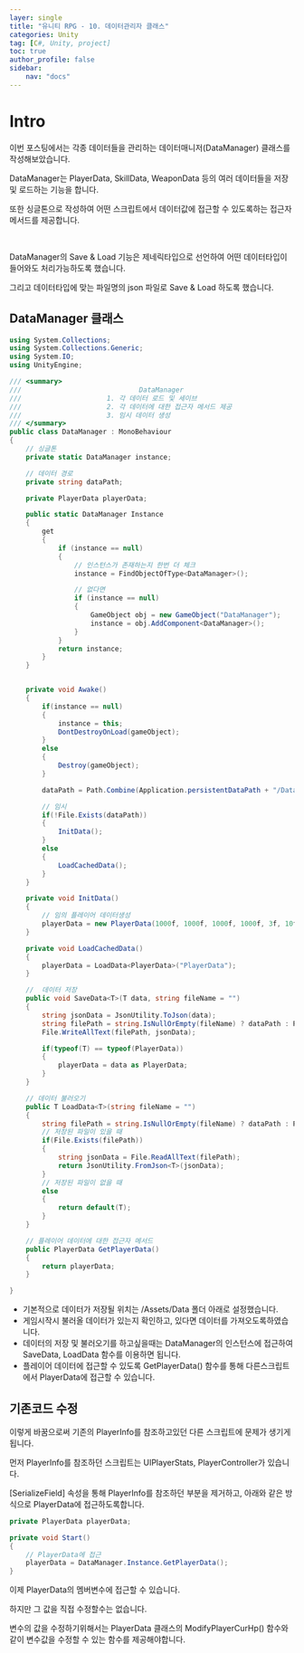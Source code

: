 ```yaml
---
layer: single
title: "유니티 RPG - 10. 데이터관리자 클래스"
categories: Unity
tag: [C#, Unity, project]
toc: true
author_profile: false
sidebar: 
    nav: "docs"
---
```



# Intro

이번 포스팅에서는 각종 데이터들을 관리하는 데이터매니저(DataManager) 클래스를 작성해보았습니다.

DataManager는 PlayerData, SkillData, WeaponData 등의 여러 데이터들을 저장 및 로드하는 기능을 합니다.

또한 싱글톤으로 작성하여 어떤 스크립트에서 데이터값에 접근할 수 있도록하는 접근자 메서드를 제공합니다.  

&nbsp;

DataManager의 Save & Load 기능은 제네릭타입으로 선언하여 어떤 데이터타입이 들어와도 처리가능하도록 했습니다.

그리고 데이터타입에 맞는 파일명의 json 파일로 Save & Load 하도록 했습니다.


## DataManager 클래스

```c#
using System.Collections;
using System.Collections.Generic;
using System.IO;
using UnityEngine;

/// <summary>
///                             DataManager 
///                     1. 각 데이터 로드 및 세이브
///                     2. 각 데이터에 대한 접근자 메서드 제공 
///                     3. 임시 데이터 생성
/// </summary>
public class DataManager : MonoBehaviour
{
    // 싱글톤
    private static DataManager instance;

    // 데이터 경로
    private string dataPath;

    private PlayerData playerData;

    public static DataManager Instance
    {
        get
        {
            if (instance == null)
            {
                // 인스턴스가 존재하는지 한번 더 체크
                instance = FindObjectOfType<DataManager>();

                // 없다면
                if (instance == null)
                {
                    GameObject obj = new GameObject("DataManager");
                    instance = obj.AddComponent<DataManager>();
                }
            }
            return instance;
        }
    }


    private void Awake()
    {
        if(instance == null)
        {
            instance = this;
            DontDestroyOnLoad(gameObject);
        }
        else
        {
            Destroy(gameObject);
        }

        dataPath = Path.Combine(Application.persistentDataPath + "/Data", "/data.json");

        // 임시
        if(!File.Exists(dataPath))
        {
            InitData();
        }
        else
        {
            LoadCachedData();
        }
    }

    private void InitData()
    {
        // 임의 플레이어 데이터생성
        playerData = new PlayerData(1000f, 1000f, 1000f, 1000f, 3f, 10f);
    }

    private void LoadCachedData()
    {
        playerData = LoadData<PlayerData>("PlayerData");
    }

    //  데이터 저장
    public void SaveData<T>(T data, string fileName = "")
    {
        string jsonData = JsonUtility.ToJson(data);
        string filePath = string.IsNullOrEmpty(fileName) ? dataPath : Path.Combine(Application.persistentDataPath, fileName + ".json");
        File.WriteAllText(filePath, jsonData);

        if(typeof(T) == typeof(PlayerData))
        {
            playerData = data as PlayerData;
        }
    }

    // 데이터 불러오기
    public T LoadData<T>(string fileName = "")
    {
        string filePath = string.IsNullOrEmpty(fileName) ? dataPath : Path.Combine(Application.persistentDataPath, fileName + ".json");
        // 저장된 파일이 있을 때
        if(File.Exists(filePath))
        {
            string jsonData = File.ReadAllText(filePath);
            return JsonUtility.FromJson<T>(jsonData);
        }
        // 저장된 파일이 없을 때
        else
        {
            return default(T); 
        }
    }

    // 플레이어 데이터에 대한 접근자 메서드
    public PlayerData GetPlayerData()
    {
        return playerData;
    }

}
```

- 기본적으로 데이터가 저장될 위치는 /Assets/Data 폴더 아래로 설정했습니다.
- 게임시작시 불러올 데이터가 있는지 확인하고, 있다면 데이터를 가져오도록하였습니다. 
- 데이터의 저장 및 불러오기를 하고싶을때는 DataManager의 인스턴스에 접근하여 SaveData, LoadData 함수를 이용하면 됩니다.
- 플레이어 데이터에 접근할 수 있도록 GetPlayerData() 함수를 통해 다른스크립트에서 PlayerData에 접근할 수 있습니다.


## 기존코드 수정

이렇게 바꿈으로써 기존의 PlayerInfo를 참조하고있던 다른 스크립트에 문제가 생기게됩니다. 

먼저 PlayerInfo를 참조하던 스크립트는 UIPlayerStats, PlayerController가 있습니다.

[SerializeField] 속성을 통해 PlayerInfo를 참조하던 부분을 제거하고, 아래와 같은 방식으로 PlayerData에 접근하도록합니다.

```c#
private PlayerData playerData;

private void Start()
{
    // PlayerData에 접근
    playerData = DataManager.Instance.GetPlayerData();
}
```

이제 PlayerData의 멤버변수에 접근할 수 있습니다.

하지만 그 값을 직접 수정할수는 없습니다.

변수의 값을 수정하기위해서는 PlayerData 클래스의 ModifyPlayerCurHp() 함수와 같이 변수값을 수정할 수 있는 함수를 제공해야합니다.

